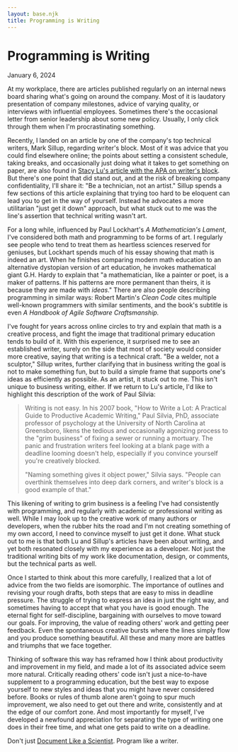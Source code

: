 ```yaml
---
layout: base.njk
title: Programming is Writing
---
```

# Programming is Writing

January 6, 2024

At my workplace, there are articles published regularly on an internal news board sharing what's going on around the company. Most of it is laudatory presentation of company milestones, advice of varying quality, or interviews with influential employees. Sometimes there's the occasional letter from senior leadership about some new policy. Usually, I only click through them when I'm procrastinating something.

Recently, I landed on an article by one of the company's top technical writers, Mark Sillup, regarding writer's block. Most of it was advice that you could find elsewhere online; the points about setting a consistent schedule, taking breaks, and occasionally just doing what it takes to get something on paper, are also found in [Stacy Lu's article with the APA on writer's block](https://www.apa.org/gradpsych/2015/11/writers-block). But there's one point that did stand out, and at the risk of breaking company confidentiality, I'll share it: "Be a technician, not an artist." Sillup spends a few sections of this article explaining that trying too hard to be eloquent can lead you to get in the way of yourself. Instead he advocates a more utilitarian "just get it down" approach, but what stuck out to me was the line's assertion that technical writing wasn't art.

For a long while, influenced by Paul Lockhart's *A Mathematician's Lament*, I've considered both math and programming to be forms of art. I regularly see people who tend to treat them as heartless sciences reserved for geniuses, but Lockhart spends much of his essay showing that math is indeed an art. When he finishes comparing modern math education to an alternative dystopian version of art education, he invokes mathematical giant G.H. Hardy to explain that "a mathematician, like a painter or poet, is a maker of patterns. If his patterns are more permanent than theirs, it is because they are made with *ideas*." There are also people describing programming in similar ways: Robert Martin's *Clean Code* cites multiple well-known programmers with similar sentiments, and the book's subtitle is even *A Handbook of Agile Software Craftsmanship.*

I've fought for years across online circles to try and explain that math is a creative process, and fight the image that traditional primary education tends to build of it. With this experience, it surprised me to see an established writer, surely on the side that most of society would consider more creative, saying that writing is a technical craft. "Be a welder, not a sculptor," Sillup writes, further clarifying that in business writing the goal is not to make something fun, but to build a simple frame that supports one's ideas as efficiently as possible. As an artist, it stuck out to me. This isn't unique to business writing, either. If we return to Lu's article, I'd like to highlight this description of the work of Paul Silvia:

> Writing is not easy. In his 2007 book, "How to Write a Lot: A Practical Guide to Productive Academic Writing," Paul Silvia, PhD, associate professor of psychology at the University of North Carolina at Greensboro, likens the tedious and occasionally agonizing process to the "grim business" of fixing a sewer or running a mortuary. The panic and frustration writers feel looking at a blank page with a deadline looming doesn't help, especially if you convince yourself you're creatively blocked.
>
> "Naming something gives it object power," Silvia says. "People can overthink themselves into deep dark corners, and writer's block is a good example of that."

This likening of writing to grim business is a feeling I've had consistently with programming, and regularly with academic or professional writing as well. While I may look up to the creative work of many authors or developers, when the rubber hits the road and I'm not creating something of my own accord, I need to convince myself to just get it done. What stuck out to me is that both Lu and Sillup's articles have been about writing, and yet both resonated closely with my experience as a developer. Not just the traditional writing bits of my work like documentation, design, or comments, but the technical parts as well.

Once I started to think about this more carefully, I realized that a lot of advice from the two fields are isomorphic. The importance of outlines and revising your rough drafts, both steps that are easy to miss in deadline pressure. The struggle of trying to express an idea in just the right way, and sometimes having to accept that what you have is good enough. The eternal fight for self-discipline, bargaining with ourselves to move toward our goals. For improving, the value of reading others' work and getting peer feedback. Even the spontaneous creative bursts where the lines simply flow and you produce something beautiful. All these and many more are battles and triumphs that we face together.

Thinking of software this way has reframed how I think about productivity and improvement in my field, and made a lot of its associated advice seem more natural. Critically reading others' code isn't just a nice-to-have supplement to a programming education, but the best way to expose yourself to new styles and ideas that you might have never considered before. Books or rules of thumb alone aren't going to spur much improvement, we also need to get out there and write, consistently and at the edge of our comfort zone. And most importantly for myself, I've developed a newfound appreciation for separating the type of writing one does in their free time, and what one gets paid to write on a deadline.

Don't just [Document Like a Scientist](https://noti.st/karissapeth/g3vUiw/document-like-a-scientist). Program like a writer.
